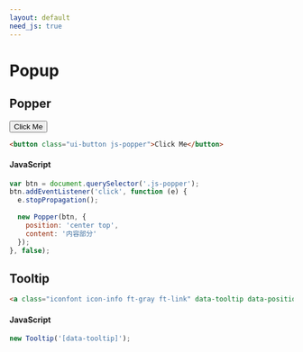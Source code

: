 ```yaml
---
layout: default
need_js: true
---
```


# Popup

## Popper

<button class="ui-button js-popper">Click Me</button>

```html
<button class="ui-button js-popper">Click Me</button>
```

#### JavaScript

```javascript
var btn = document.querySelector('.js-popper');
btn.addEventListener('click', function (e) {
  e.stopPropagation();
  
  new Popper(btn, {
    position: 'center top',
    content: '内容部分'
  });
}, false);
```

## Tooltip

<a class="iconfont icon-info ft-gray ft-link" data-tooltip data-position="right top" data-text="内容区域"></a><a class="iconfont icon-info ft-gray ft-link" data-tooltip data-position="right bottom" data-text="内容区域"></a><a class="iconfont icon-info ft-gray ft-link" data-tooltip data-position="right middle" data-text="内容区域"></a><a class="iconfont icon-info ft-gray ft-link" data-tooltip data-text="内容区域"></a><a class="iconfont icon-info ft-gray ft-link" data-tooltip data-position="left top" data-text="内容区域"></a><a class="iconfont icon-info ft-gray ft-link" data-tooltip data-position="left middle" data-text="内容区域"></a><a class="iconfont icon-info ft-gray ft-link" data-tooltip data-position="center top" data-text="内容区域"></a><a class="iconfont icon-info ft-gray ft-link" data-tooltip data-position="center bottom" data-text="内容区域"></a>


```html
<a class="iconfont icon-info ft-gray ft-link" data-tooltip data-position="right top" data-text="内容"></a>
```

#### JavaScript

```javascript
new Tooltip('[data-tooltip]');
```